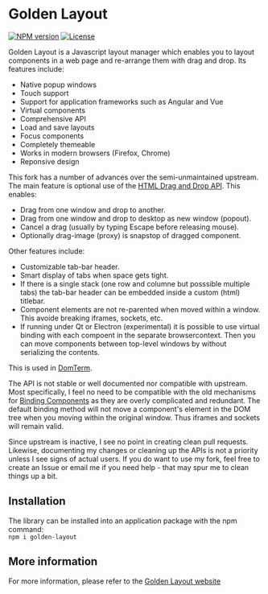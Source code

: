 # Golden Layout

[![NPM version](https://img.shields.io/npm/v/golden-layout)](https://www.npmjs.com/package/golden-layout) [![License](https://img.shields.io/github/license/golden-layout/golden-layout)](https://img.shields.io/github/license/golden-layout/golden-layout)

Golden Layout is a Javascript layout manager which enables you to layout components in a web page and re-arrange them with drag and drop. Its features include:

* Native popup windows
* Touch support
* Support for application frameworks such as Angular and Vue
* Virtual components
* Comprehensive API
* Load and save layouts
* Focus components
* Completely themeable
* Works in modern browsers (Firefox, Chrome)
* Reponsive design

This fork has a number of advances over the semi-unmaintained upstream.
The main feature is optional use
of the [HTML Drag and Drop API](https://developer.mozilla.org/en-US/docs/Web/API/HTML_Drag_and_Drop_API).
This enables:

* Drag from one window and drop to another.
* Drag from one window and drop to desktop as new window (popout).
* Cancel a drag (usually by typing Escape before releasing mouse).
* Optionally drag-image (proxy) is snapstop of dragged component.

Other features include:

* Customizable tab-bar header.
* Smart display of tabs when space gets tight.
* If there is a single stack (one row and columne but posssible multiple tabs)
the tab-bar header can be embedded inside a custom (html) titlebar.
* Component elements are not re-parented when moved within a window.
This avoide breaking iframes, sockets, etc.
* If running under Qt or Electron (experimental) it is possible to
use virtual binding with each compoent in the separate browsercontext.
Then you can move components between top-level windows by without
serializing the contents.

This is used in [DomTerm](https://github.com/PerBothner/DomTerm/).

The API is not stable or well documented nor compatible with upstream.
Most specifically, I feel no need to be compatible with the old mechanisms
for [Binding Components](https://golden-layout.github.io/golden-layout/binding-components/) as they are overly complicated and redundant.
The default binding method will not move a component's element in the DOM tree
when you moving within the original window. Thus iframes and sockets
will remain valid.

Since upstream is inactive, I see no point in creating clean pull requests.
Likewise, documenting my changes or cleaning up the APIs is not a
priority unless I see signs of actual users.
If you do want to use my fork, feel free to create an Issue or
email me if you need help - that may spur me to clean things up a bit.

## Installation
The library can be installed into an application package with the npm command:\
`npm i golden-layout`

## More information

For more information, please refer to the [Golden Layout website](https://golden-layout.github.io/golden-layout)
